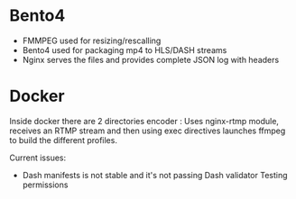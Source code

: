 # Bento4

* FMMPEG used for resizing/rescalling
* Bento4 used for packaging mp4 to HLS/DASH streams
* Nginx serves the files and provides complete JSON log with headers

# Docker

Inside docker there are 2 directories
encoder :
Uses nginx-rtmp module, receives an RTMP stream and then using exec directives launches ffmpeg to build the different profiles.


Current issues:
* Dash manifests is not stable and it's not passing Dash validator
Testing permissions
